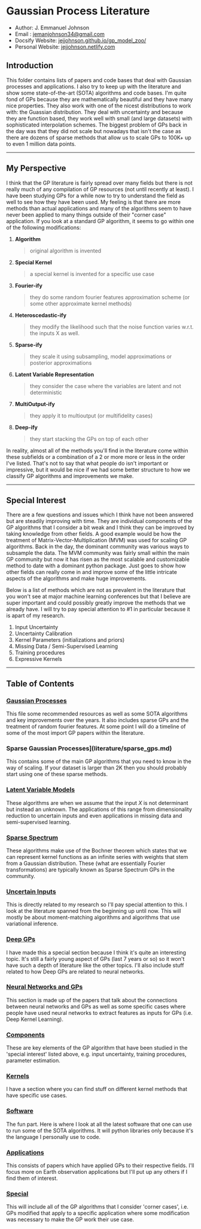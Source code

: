 # Gaussian Process Literature

* Author: J. Emmanuel Johnson
* Email : jemanjohnson34@gmail.com
* Docsify Website: [jejjohnson.github.io/gp_model_zoo/](https://jejjohnson.github.io/gp_model_zoo/)
* Personal Website: [jejjohnson.netlify.com](https://jejjohnson.netlify.com)

## Introduction 

This folder contains lists of papers and code bases that deal with Gaussian processes and applications. I also try to keep up with the literature and show some state-of-the-art (SOTA) algorithms and code bases. I'm quite fond of GPs because they are mathematically beautiful and they have many nice properties. They also work with one of the nicest distributions to work with: the Guassian distribution. They deal with uncertainty and because they are function based, they work well with small (and large datasets) with sophisticated interpolation schemes. The biggest problem of GPs back in the day was that they did not scale but nowadays that isn't the case as there are dozens of sparse methods that allow us to scale GPs to 100K+ up to even 1 million data points.

---
## My Perspective

I think that the GP literature is fairly spread over many fields but there is not really much of any compilation of GP resources (not until recently at least). I have been studying GPs for a while now to try to understand the field as well to see how they have been used. My feeling is that there are more methods than actual applications and many of the algorithms seem to have never been applied to many things outside of their "corner case" application. If you look at a standard GP algorithm, it seems to go within one of the following modifications:

1. **Algorithm**
   > original algorithm is invented
2. **Special Kernel**
   > a special kernel is invented for a specific use case
3. **Fourier-ify**
   > they do some random fourier features approximation scheme (or some other approximate kernel methods) 
4. **Heteroscedastic-ify**
   > they modify the likelihood such that the noise function varies w.r.t. the inputs X as well.
5. **Sparse-ify**
   > they scale it using subsampling, model approximations or posterior approximations
6. **Latent Variable Representation**
   > they consider the case where the variables are latent and not deterministic
7. **MultiOutput-ify**
   > they apply it to multioutput (or multifidelity cases)
8.  **Deep-ify**
    > they start stacking the GPs on top of each other

In reality, almost all of the methods you'll find in the literature come within these subfields or a combination of a 2 or more more or less in the order I've listed. That's not to say that what people do isn't important or impressive, but it would be nice if we had some better structure to how we classify GP algorithms and improvements we make.

---
## Special Interest 

There are a few questions and issues which I think have not been answered but are steadily improving with time. They are individual components of the GP algorithms that I consider a bit weak and I think they can be improved by taking knowledge from other fields. A good example would be how the treatment of Matrix-Vector-Multiplication (MVM) was used for scaling GP algorithms. Back in the day, the dominant community was various ways to subsample the data. The MVM community was fairly small within the main GP community but now it has risen as the most scalable and customizable method to date with a dominant python package. Just goes to show how other fields can really come in and improve some of the little intricate aspects of the algorithms and make huge improvements.

Below is a list of methods which are not as prevalent in the literature that you won't see at major machine learning conferences but that I believe are super important and could possibly greatly improve the methods that we already have. I will try to pay special attention to #1 in particular because it is apart of my research.

1. Input Uncertainty
2. Uncertainty Calibration
3. Kernel Parameters (initializations and priors)
4. Missing Data / Semi-Supervised Learning
5. Training procedures
6. Expressive Kernels

---
## Table of Contents

### [Gaussian Processes](literature/gps.md)

This file some recommended resources as well as some SOTA algorithms and key improvements over the years. It also includes sparse GPs and the treatment of random fourier features. At some point I will do a timeline of some of the most import GP papers within the literature. 

### Sparse Gaussian Processes](literature/sparse_gps.md)

This contains some of the main GP algorithms that you need to know in the way of scaling. If your dataset is larger than 2K then you should probably start using one of these sparse methods.

### [Latent Variable Models](literature/latent_variable.md)

These algorithms are when we assume that the input $X$ is not determinant but instead an unknown. The applications of this range from dimensionality reduction to uncertain inputs and even applications in missing data and semi-supervised learning.

### [Sparse Spectrum](literature/fourier.md)

These algorithms make use of the Bochner theorem which states that we can represent kernel functions as an infinite series with weights that stem from a Gaussian distribution. These (what are essentially Fourier transformations) are typically known as Sparse Spectrum GPs in the community.

### [Uncertain Inputs](literature/uncertain_inputs.md)

This is directly related to my research so I'll pay special attention to this. I look at the literature spanned from the beginning up until now. This will mostly be about moment-matching algorithms and algorithms that use variational inference.

### [Deep GPs](literature/deep_gps.md)

I have made this a special section because I think it's quite an interesting topic. It's still a fairly young aspect of GPs (last 7 years or so) so it won't have such a depth of literature like the other topics. I'll also include stuff related to how Deep GPs are related to neural networks.

### [Neural Networks and GPs](literature/neural_networks.md)

This section is made up of the papers that talk about the connections between neural networks and GPs as well as some specific cases where people have used neural networks to extract features as inputs for GPs (i.e. Deep Kernel Learning).

### [Components](literature/components.md)

These are key elements of the GP algorithm that have been studied in the 'special interest' listed above, e.g. input uncertainty, training procedures, parameter estimation.

### [Kernels](literature/kernels.md)

I have a section where you can find stuff on different kernel methods that have specific use cases.

### [Software](software.md)

The fun part. Here is where I look at all the latest software that one can use to run some of the SOTA algorithms. It will python libraries only because it's the language I personally use to code.  


### [Applications](applications.md)

This consists of papers which have applied GPs to their respective fields. I'll focus more on Earth observation applications but I'll put up any others if I find them of interest.

### [Special](special.md)

This will include all of the GP algorithms that I consider 'corner cases', i.e. GPs modified that apply to a specific application where some modification was necessary to make the GP work their use case. 

